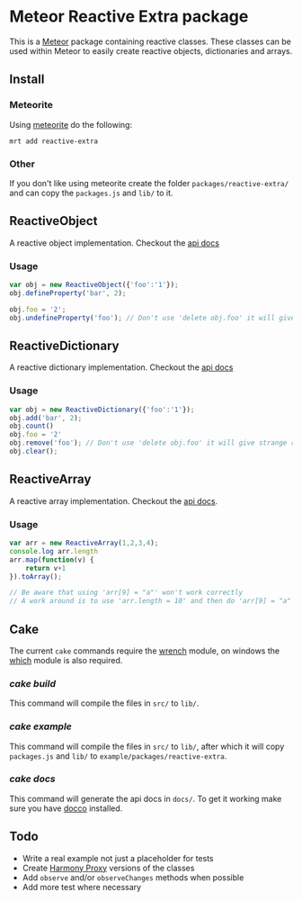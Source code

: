 # Meteor Reactive Extra package
This is a [Meteor](http://meteor.com/) package containing reactive classes.
These classes can be used within Meteor to easily create reactive objects, dictionaries and arrays.

## Install

### Meteorite
Using [meteorite](http://oortcloud.github.io/meteorite/) do the following:
```
mrt add reactive-extra
```

### Other
If you don't like using meteorite create the folder `packages/reactive-extra/` and can copy the `packages.js` and `lib/` to it.

## ReactiveObject
A reactive object implementation.
Checkout the [api docs](http://boekkooi.github.io/reactive-extra/reactive-object.html)

### Usage

```javascript
var obj = new ReactiveObject({'foo':'1'});
obj.defineProperty('bar', 2);

obj.foo = '2';
obj.undefineProperty('foo'); // Don't use 'delete obj.foo' it will give strange results
```

## ReactiveDictionary
A reactive dictionary implementation.
Checkout the [api docs](http://boekkooi.github.io/reactive-extra/reactive-dictionary.html)

### Usage

```javascript
var obj = new ReactiveDictionary({'foo':'1'});
obj.add('bar', 2);
obj.count()
obj.foo = '2'
obj.remove('foo'); // Don't use 'delete obj.foo' it will give strange results
obj.clear();
```


## ReactiveArray
A reactive array implementation.
Checkout the [api docs](http://boekkooi.github.io/reactive-extra/reactive-array.html).

### Usage

```javascript
var arr = new ReactiveArray(1,2,3,4);
console.log arr.length
arr.map(function(v) {
    return v+1
}).toArray();

// Be aware that using 'arr[9] = "a"' won't work correctly
// A work around is to use 'arr.length = 10' and then do 'arr[9] = "a"'
```

## Cake
The current `cake` commands require the [wrench](https://github.com/ryanmcgrath/wrench-js) module, on windows the [which](https://github.com/isaacs/node-which) module is also required.

### *cake build*
This command will compile the files in `src/` to `lib/`.

### *cake example*
This command will compile the files in `src/` to `lib/`, after which it will copy `packages.js` and `lib/` to `example/packages/reactive-extra`.

### *cake docs*
This command will generate the api docs in `docs/`.
To get it working make sure you have [docco](http://jashkenas.github.io/docco/) installed.

## Todo

* Write a real example not just a placeholder for tests
* Create [Harmony Proxy](http://wiki.ecmascript.org/doku.php?id=harmony:proxies) versions of the classes
* Add `observe` and/or `observeChanges` methods when possible
* Add more test where necessary